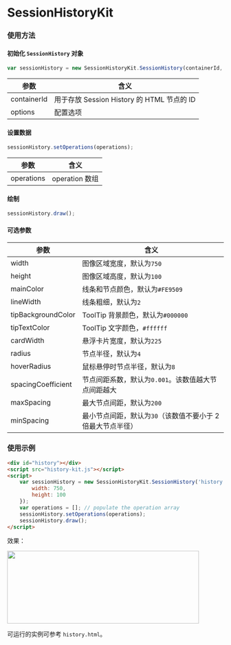 # SessionHistoryKit

### 使用方法

#### 初始化 `SessionHistory` 对象

```javascript
var sessionHistory = new SessionHistoryKit.SessionHistory(containerId, options);
```

参数 | 含义
--- | ---
containerId | 用于存放 Session History 的 HTML 节点的 ID
options | 配置选项

#### 设置数据

```javascript
sessionHistory.setOperations(operations);
```

参数 | 含义
--- | ---
operations | operation 数组

#### 绘制

```javascript
sessionHistory.draw();
```

#### 可选参数

参数 | 含义
--- | ---
width | 图像区域宽度，默认为`750`
height | 图像区域高度，默认为`100`
mainColor | 线条和节点颜色，默认为`#FE9509`
lineWidth | 线条粗细，默认为`2`
tipBackgroundColor | ToolTip 背景颜色，默认为`#000000`
tipTextColor | ToolTip 文字颜色，`#ffffff`
cardWidth | 悬浮卡片宽度，默认为`225`
radius | 节点半径，默认为`4`
hoverRadius | 鼠标悬停时节点半径，默认为`8`
spacingCoefficient | 节点间距系数，默认为`0.001`。该数值越大节点间距越大
maxSpacing | 最大节点间距，默认为`200`
minSpacing | 最小节点间距，默认为`30`（该数值不要小于 2 倍最大节点半径）


### 使用示例

```html
<div id="history"></div>		
<script src="history-kit.js"></script>
<script>
	var sessionHistory = new SessionHistoryKit.SessionHistory('history', {
		width: 750,
		height: 100
	});
	var operations = []; // populate the operation array
	sessionHistory.setOperations(operations);
	sessionHistory.draw();
</script>
```

效果：

<img src="http://img.renfei.org/2015/07/shk.png" width="446" height="169">

可运行的实例可参考 `history.html`。
